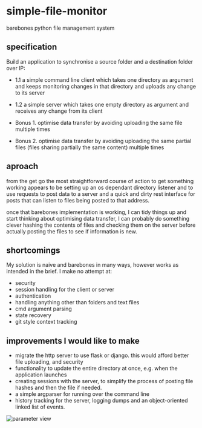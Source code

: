 # simple-file-monitor
barebones python file management system

## specification

Build an application to synchronise a source folder and a destination folder over IP:

- 1.1 a simple command line client which takes one directory as argument and keeps
monitoring changes in that directory and uploads any change to its server

- 1.2 a simple server which takes one empty directory as argument and receives any change
from its client
- Bonus 1. optimise data transfer by avoiding uploading the same file multiple times
- Bonus 2. optimise data transfer by avoiding uploading the same partial files (files sharing
partially the same content) multiple times

## aproach
from the get go the most straightforward course of action to get something working appears to be setting up an os dependant directory listener and to use requests to post data to a server and a quick and dirty rest interface for posts that can listen to files being posted to that address.

once that barebones implementation is working, I can tidy things up and start thinking about optimising data transfer, I can probably do something clever hashing the contents of files and checking them on the server before actually posting the files to see if information is new.

## shortcomings
My solution is naive and barebones in many ways, however works as intended in the brief.
I make no attempt at:
- security
- session handling for the client or server
- authentication
- handling anything other than folders and text files
- cmd argument parsing
- state recovery
- git style context tracking

## improvements I would like to make
- migrate the http server to use flask or django. this would afford better file uploading, and security
- functionality to update the entire directory at once, e.g. when the application launches
- creating sessions with the server, to simplify the process of posting file hashes and then the file if needed.
- a simple argparser for running over the command line
- history tracking for the server, logging dumps and an object-oriented linked list of events.

![parameter view](https://raw.githubusercontent.com/bramreth/simple-file-monitor/main/dir_view.gif)
